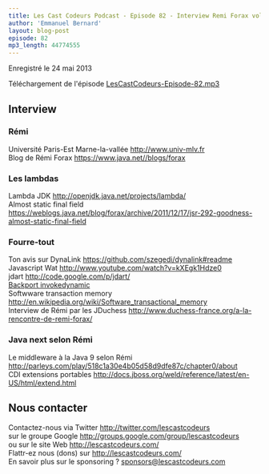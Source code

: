 ```yaml
---
title: Les Cast Codeurs Podcast - Episode 82 - Interview Remi Forax volet 2 - langages et middleware
author: 'Emmanuel Bernard'
layout: blog-post
episode: 82
mp3_length: 44774555
---
```

Enregistré le 24 mai 2013

Téléchargement de l'épisode [LesCastCodeurs-Episode-82.mp3](http://traffic.libsyn.com/lescastcodeurs/LesCastCodeurs-Episode-82.mp3)

## Interview

### Rémi

Université Paris-Est Marne-la-vallée <http://www.univ-mlv.fr>  
Blog de Rémi Forax <https://www.java.net//blogs/forax>  

### Les lambdas

Lambda JDK <http://openjdk.java.net/projects/lambda/>  
Almost static final field <https://weblogs.java.net/blog/forax/archive/2011/12/17/jsr-292-goodness-almost-static-final-field>  

### Fourre-tout

Ton avis sur DynaLink <https://github.com/szegedi/dynalink#readme>  
Javascript Wat <http://www.youtube.com/watch?v=kXEgk1Hdze0>  
jdart <http://code.google.com/p/jdart/>  
[Backport invokedynamic](http://wiki.jvmlangsummit.com/JSR292Backport#invokedynamic_backport_.2B_VM.2Canonymous_classes)  
Softwware transaction memory <http://en.wikipedia.org/wiki/Software_transactional_memory>  
Interview de Rémi par les JDuchess <http://www.duchess-france.org/a-la-rencontre-de-remi-forax/>  

### Java next selon Rémi

Le middleware à la Java 9 selon Rémi <http://parleys.com/play/518c1a30e4b05d58d9dfe87c/chapter0/about>  
CDI extensions portables <http://docs.jboss.org/weld/reference/latest/en-US/html/extend.html>  

## Nous contacter

Contactez-nous via Twitter <http://twitter.com/lescastcodeurs>  
sur le groupe Google <http://groups.google.com/group/lescastcodeurs>  
ou sur le site Web <http://lescastcodeurs.com/>  
Flattr-ez nous (dons) sur <http://lescastcodeurs.com/>  
En savoir plus sur le sponsoring ? sponsors@lescastcodeurs.com
